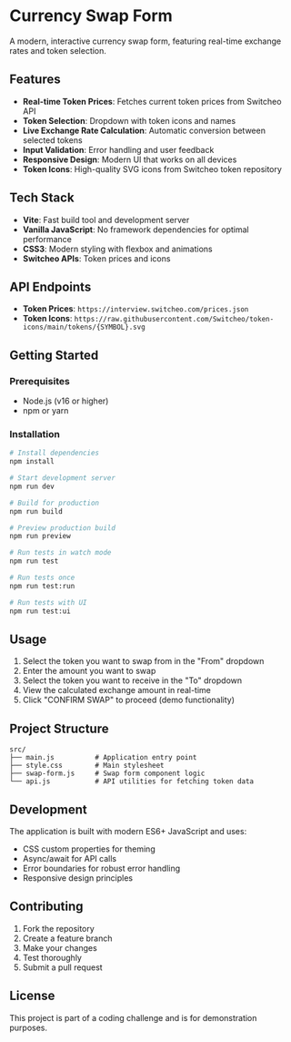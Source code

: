 # Currency Swap Form

A modern, interactive currency swap form, featuring real-time exchange rates and token selection.

## Features

- **Real-time Token Prices**: Fetches current token prices from Switcheo API
- **Token Selection**: Dropdown with token icons and names
- **Live Exchange Rate Calculation**: Automatic conversion between selected tokens
- **Input Validation**: Error handling and user feedback
- **Responsive Design**: Modern UI that works on all devices
- **Token Icons**: High-quality SVG icons from Switcheo token repository

## Tech Stack

- **Vite**: Fast build tool and development server
- **Vanilla JavaScript**: No framework dependencies for optimal performance
- **CSS3**: Modern styling with flexbox and animations
- **Switcheo APIs**: Token prices and icons

## API Endpoints

- **Token Prices**: `https://interview.switcheo.com/prices.json`
- **Token Icons**: `https://raw.githubusercontent.com/Switcheo/token-icons/main/tokens/{SYMBOL}.svg`

## Getting Started

### Prerequisites

- Node.js (v16 or higher)
- npm or yarn

### Installation

```bash
# Install dependencies
npm install

# Start development server
npm run dev

# Build for production
npm run build

# Preview production build
npm run preview

# Run tests in watch mode
npm run test

# Run tests once
npm run test:run

# Run tests with UI
npm run test:ui
```

## Usage

1. Select the token you want to swap from in the "From" dropdown
2. Enter the amount you want to swap
3. Select the token you want to receive in the "To" dropdown
4. View the calculated exchange amount in real-time
5. Click "CONFIRM SWAP" to proceed (demo functionality)

## Project Structure

```
src/
├── main.js          # Application entry point
├── style.css        # Main stylesheet
├── swap-form.js     # Swap form component logic
└── api.js           # API utilities for fetching token data
```

## Development

The application is built with modern ES6+ JavaScript and uses:

- CSS custom properties for theming
- Async/await for API calls
- Error boundaries for robust error handling
- Responsive design principles

## Contributing

1. Fork the repository
2. Create a feature branch
3. Make your changes
4. Test thoroughly
5. Submit a pull request

## License

This project is part of a coding challenge and is for demonstration purposes.